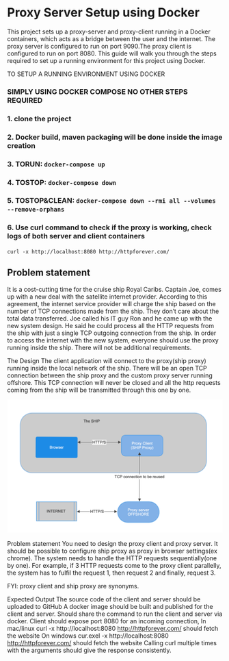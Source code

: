 # Proxy Server Setup using Docker

This project sets up a proxy-server and proxy-client running in a Docker containers, which acts as a bridge between the user and the internet. The proxy server is configured to run on port 9090.The proxy client is configured to run on port 8080. This guide will walk you through the steps required to set up a running environment for this project using Docker.

TO SETUP A RUNNING ENVIRONMENT USING DOCKER

### SIMPLY USING DOCKER COMPOSE NO OTHER STEPS REQUIRED
### 1. clone the project
### 2. Docker build, maven packaging will be done inside the image creation
### 3. TORUN: `docker-compose up`
### 4. TOSTOP: `docker-compose down`
### 5. TOSTOP&CLEAN: `docker-compose down --rmi all --volumes --remove-orphans`
### 6. Use curl command to check if the proxy is working, check logs of both server and client containers

  `curl -x http://localhost:8080 http://httpforever.com/`

## Problem statement

It is a cost-cutting time for the cruise ship Royal Caribs. Captain Joe, comes up with a new deal with the satellite internet provider. According to this agreement, the internet service provider will charge the ship based on the number of TCP connections made from the ship. They don’t care about the total data transferred.
Joe called his IT guy Ron and he came up with the new system design. He said he could process all the HTTP requests from the ship with just a single TCP outgoing connection from the ship. In order to access the internet with the new system, everyone should use the proxy running inside the ship. There will not be additional requirements.

The Design
The client application will connect to the proxy(ship proxy) running inside the local network of the ship.
There will be an open TCP connection between the ship proxy and the custom proxy server running offshore. This TCP connection will never be closed and all the http requests coming from the ship will be transmitted through this one by one.

![design image](design.png)

Problem statement
You need to design the proxy client and proxy server.
It should be possible to configure ship proxy as proxy in browser settings(ex chrome).
The system needs to handle the HTTP requests sequentially(one by one). For example, if 3 HTTP requests come to the proxy client parallelly, the system has to fulfil the request 1, then request 2 and finally, request 3.

FYI: proxy client and ship proxy are synonyms.

Expected Output
The source code of the client and server should be uploaded to GitHub
A docker image should be built and published for the client and server.
Should share the command to run the client and server via docker.
Client should expose port 8080 for an incoming connection,
In mac/linux  curl -x http://localhost:8080 http://httpforever.com/  should fetch the website
On windows  cur.exel -x http://localhost:8080 http://httpforever.com/ should fetch the website
Calling curl multiple times with the arguments should give the response consistently. 

